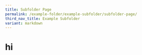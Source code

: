 ```yaml
---
title: Subfolder Page
permalink: /example-folder/example-subfolder/subfolder-page/
third_nav_title: Example Subfolder
variant: markdown
---
```

# hi